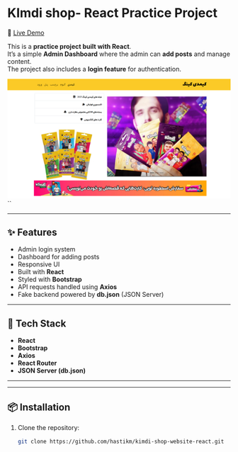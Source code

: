 # KImdi shop- React Practice Project  

🔗 [Live Demo](https://kimdi-shop-react-vxxt-iqenmcwlq-hastikms-projects.vercel.app/)  

This is a **practice project built with React**.  
It’s a simple **Admin Dashboard** where the admin can **add posts** and manage content.  
The project also includes a **login feature** for authentication.  

![website pic](./src/assets/imge/00.png)
``


---

## ✨ Features  
- Admin login system  
- Dashboard for adding posts  
- Responsive UI  
- Built with **React**  
- Styled with **Bootstrap**  
- API requests handled using **Axios**  
- Fake backend powered by **db.json** (JSON Server)  
---

## 🚀 Tech Stack  
- **React**  
- **Bootstrap**  
- **Axios**  
- **React Router**  
- **JSON Server (db.json)**  

---

---

## 📦 Installation  

1. Clone the repository:  
   ```bash
   git clone https://github.com/hastikm/kimdi-shop-website-react.git
